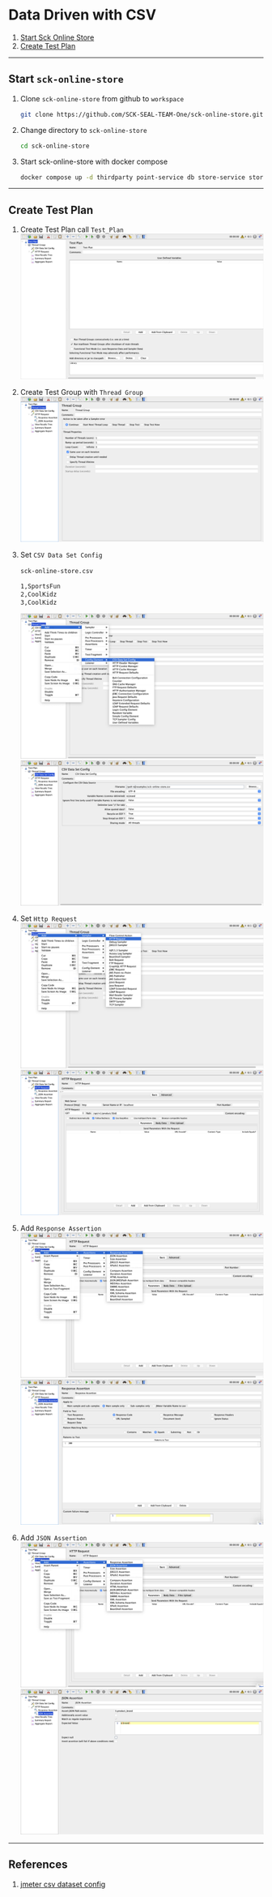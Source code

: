 # Data Driven with CSV

1. [Start Sck Online Store](#start-sck-online-store)
2. [Create Test Plan](#create-test-plan)

---

## Start `sck-online-store`

1. Clone `sck-online-store` from github to `workspace`

   ```sh
   git clone https://github.com/SCK-SEAL-TEAM-One/sck-online-store.git
   ```

2. Change directory to `sck-online-store`

   ```sh
   cd sck-online-store
   ```

3. Start sck-online-store with docker compose

   ```sh
   docker compose up -d thirdparty point-service db store-service store-web nginx
   ```

---

## Create Test Plan

1. Create Test Plan call `Test_Plan`
   ![test plan](./images/csv/01-test-plan.png)
2. Create Test Group with `Thread Group`
   ![add thread group](./images/csv/02-thread-group.png)
3. Set `CSV Data Set Config`

   `sck-online-store.csv`

   ```csv
   1,SportsFun
   2,CoolKidz
   3,CoolKidz
   ```

   ![add csv data set config](./images/csv/03-add-csv-data-set-config.png)
   ![config csv data set config](./images/csv/04-csv-data-set-config.png)

4. Set `Http Request`
   ![add http request](./images/csv/05-add-http-request.png)
   ![http request](./images/csv/06-http-request.png)
5. Add `Response Assertion`
   ![add response assertion](./images/csv/07-add-response-assertion.png)
   ![response assertion](./images/csv/08-response-assertion.png)
6. Add `JSON Assertion`
   ![add json assertion](./images/csv/09-add-json-assertion.png)
   ![json assertion](./images/csv/10-json-assertion.png)

---

## References

1. [jmeter csv dataset config](https://www.blazemeter.com/blog/jmeter-csv-dataset-config)

